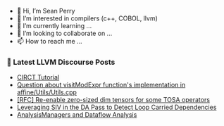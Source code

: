 - 👋 Hi, I’m Sean Perry
- 👀 I’m interested in compilers (c++, COBOL, llvm)
- 🌱 I’m currently learning ...
- 💞️ I’m looking to collaborate on ...
- 📫 How to reach me ...

<!---
s66perry/s66perry is a ✨ special ✨ repository because its `README.md` (this file) appears on your GitHub profile.
You can click the Preview link to take a look at your changes.
--->
### 📕 Latest LLVM Discourse Posts

<!-- DISCOURSE-LLVM:START -->
- [CIRCT Tutorial](https://discourse.llvm.org/t/circt-tutorial/80442#post_7)
- [Question about visitModExpr function&#39;s implementation in affine/Utils/Utils.cpp](https://discourse.llvm.org/t/question-about-visitmodexpr-functions-implementation-in-affine-utils-utils-cpp/84826#post_1)
- [[RFC] Re-enable zero-sized dim tensors for some TOSA operators](https://discourse.llvm.org/t/rfc-re-enable-zero-sized-dim-tensors-for-some-tosa-operators/84825#post_1)
- [Leveraging SIV in the DA Pass to Detect Loop Carried Dependencies](https://discourse.llvm.org/t/leveraging-siv-in-the-da-pass-to-detect-loop-carried-dependencies/83885#post_7)
- [AnalysisManagers and Dataflow Analysis](https://discourse.llvm.org/t/analysismanagers-and-dataflow-analysis/84705#post_2)
<!-- DISCOURSE-LLVM:END -->
